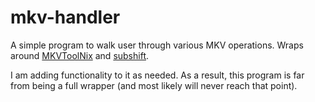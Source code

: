 # mkv-handler

A simple program to walk user through various MKV operations. Wraps around [MKVToolNix](https://mkvtoolnix.download/index.html) and [subshift](https://github.com/ngerritsen/subshift#readme).

I am adding functionality to it as needed. As a result, this program is far from being a full wrapper (and most likely will never reach that point).